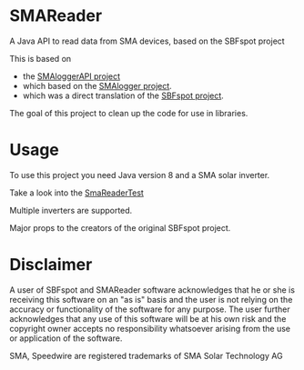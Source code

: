 # SMAReader
A Java API to read data from SMA devices, based on the SBFspot project

This is based on  
* the <a href="https://github.com/Harrum/SMAloggerAPI">SMAloggerAPI project</a>
* which based on the <a href="https://github.com/Harrum/SMAlogger">SMAlogger project</a>.
* which was a direct translation of the <a href="https://sbfspot.codeplex.com/">SBFspot project</a>.

The goal of this project to clean up the code for use in libraries.

# Usage
To use this project you need Java version 8 and a SMA solar inverter.

Take a look into the <a href="src/test/java/com/github/andy2003/smareader/SmaReaderTest.java">SmaReaderTest</a>

Multiple inverters are supported.

Major props to the creators of the original SBFspot project.

# Disclaimer
A user of SBFspot and SMAReader software acknowledges that he or she is receiving this software on an "as is" basis and the user is 
not relying on the accuracy or functionality of the software for any purpose. The user further acknowledges that 
any use of this software will be at his own risk and the copyright owner accepts no responsibility whatsoever 
arising from the use or application of the software.

SMA, Speedwire are registered trademarks of SMA Solar Technology AG
